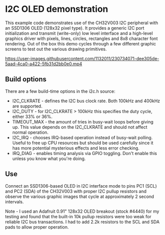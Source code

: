 # I2C OLED demonstration
This example code demonstrates use of the CH32V003 I2C peripheral with an SSD1306
OLED (128x32 pixel type). It provides a generic I2C port initialization and
transmit (write-only) low level interface and a high-level graphics driver with
pixels, lines, circles, rectangles and 8x8 character font rendering. Out of the
box this demo cycles through a few different graphic screens to test out the
various drawing primitives.


https://user-images.githubusercontent.com/1132011/230734071-dee305de-5aad-4ca0-a422-5fb31d2bb0e0.mp4

## Build options
There are a few build-time options in the i2c.h source:
* I2C_CLKRATE - defines the I2C bus clock rate. Both 100kHz and 400kHz are supported.
* I2C_DUTY - for I2C_CLKRATE > 100kHz this specifies the duty cycle, either 33% or 36%.
* TIMEOUT_MAX - the amount of tries in busy-wait loops before giving up. This value
depends on the I2C_CLKRATE and should not affect normal operation.
* I2C_IRQ - chooses IRQ-based operation instead of busy-wait polling. Useful to
free up CPU resources but should be used carefully since it has more potential
mysterious effects and less error checking.
* IRQ_DIAG - enables timing analysis via GPIO toggling. Don't enable this unless
you know what you're doing.

## Use
Connect an SSD1306-based OLED in I2C interface mode to pins PC1 (SCL) and PC2 (SDA)
of the CH32V003 with proper I2C pullup resistors and observe the various graphic
images that cycle at approximately 2 second intervals.

Note - I used an Adafruit 0.91" 128x32 OLED breakout (stock #4440) for my testing
and found that the built-in 10k pullup resistors were too weak for reliable I2C
bus transactions. I had to add 2.2k resistors to the SCL and SDA pads to allow
proper operation.

